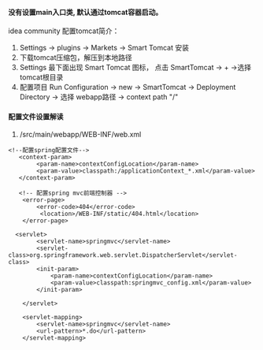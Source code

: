 #### 没有设置main入口类, 默认通过tomcat容器启动。
idea community 配置tomcat简介：
1. Settings -> plugins -> Markets -> Smart Tomcat 安装
2. 下载tomcat压缩包，解压到本地路径
3. Settings 最下面出现 Smart Tomcat 图标， 点击 SmartTomcat -> + ->选择tomcat根目录 
4. 配置项目 Run Configuration -> new -> SmartTomcat -> Deployment Directory -> 选择 webapp路径 -> context path "/"

#### 配置文件设置解读
1. /src/main/webapp/WEB-INF/web.xml
```
<!--配置spring配置文件-->
   <context-param>
        <param-name>contextConfigLocation</param-name>
        <param-value>classpath:/applicationContext_*.xml</param-value>
   </context-param>
   
   <!-- 配置spring mvc前端控制器 -->
    <error-page>
        <error-code>404</error-code>
         <location>/WEB-INF/static/404.html</location>
    </error-page>

  <servlet>
        <servlet-name>springmvc</servlet-name>
        <servlet-class>org.springframework.web.servlet.DispatcherServlet</servlet-class>
        <init-param>
            <param-name>contextConfigLocation</param-name>
            <param-value>classpath:springmvc_config.xml</param-value>
        </init-param>

    </servlet>

    <servlet-mapping>
        <servlet-name>springmvc</servlet-name>
        <url-pattern>*.do</url-pattern>
    </servlet-mapping>
```
